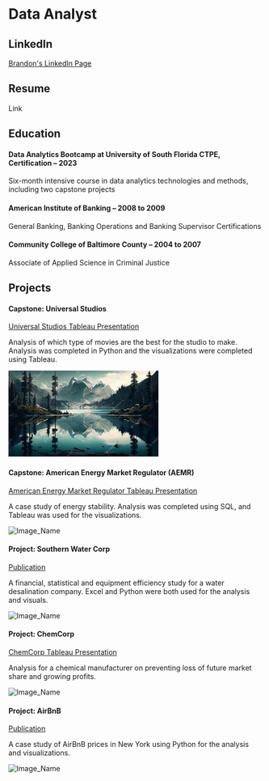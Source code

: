 # Data Analyst
## LinkedIn
[Brandon's LinkedIn Page](https://www.linkedin.com/in/brandon-chisnell-9890a79b/)

## Resume
Link
## Education
#### Data Analytics Bootcamp at University of South Florida CTPE, Certification – 2023
Six-month intensive course in data analytics technologies and methods, including two capstone projects

#### American Institute of Banking – 2008 to 2009
General Banking, Banking Operations and Banking Supervisor Certifications

#### Community College of Baltimore County – 2004 to 2007
Associate of Applied Science in Criminal Justice

## Projects
#### Capstone: Universal Studios
[Universal Studios Tableau Presentation](https://public.tableau.com/app/profile/brandon.chisnell/viz/CapstonePresentationMovies-BrandonChisnell/Story1)

Analysis of which type of movies are the best for the studio to make. Analysis was completed in Python and the visualizations were completed using Tableau. 

![Mountains](/pictures/Picture1.jpg)

#### Capstone: American Energy Market Regulator (AEMR)
[American Energy Market Regulator Tableau Presentation](https://public.tableau.com/app/profile/brandon.chisnell/viz/AEMRCaseStudyPresentationBrandonChisnell/AEMRExecutivePresentation)

A case study of energy stability. Analysis was completed using SQL, and Tableau was used for the visualizations.

![Image_Name](image_path.jpeg)

#### Project: Southern Water Corp
[Publication](https://)

A financial, statistical and equipment efficiency study for a water desalination company. Excel and Python were both used for the analysis and visuals.

![Image_Name](image_path.jpeg)

#### Project: ChemCorp
[ChemCorp Tableau Presentation](https://public.tableau.com/app/profile/brandon.chisnell/viz/ChemCorpAnalysisExecutivePresentationBrandonChisnellV2_0/ExecutivePresentation)

Analysis for a chemical manufacturer on preventing loss of future market share and growing profits.

![Image_Name](image_path.jpeg)

#### Project: AirBnB
[Publication](https://)

A case study of AirBnB prices in New York using Python for the analysis and visualizations.

![Image_Name](image_path.jpeg)




